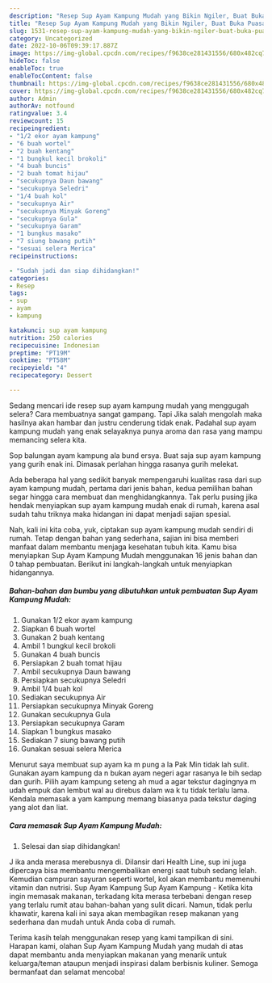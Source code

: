 ```yaml
---
description: "Resep Sup Ayam Kampung Mudah yang Bikin Ngiler, Buat Buka Puasa Bisa Manjain Lidah"
title: "Resep Sup Ayam Kampung Mudah yang Bikin Ngiler, Buat Buka Puasa Bisa Manjain Lidah"
slug: 1531-resep-sup-ayam-kampung-mudah-yang-bikin-ngiler-buat-buka-puasa-bisa-manjain-lidah
category: Uncategorized
date: 2022-10-06T09:39:17.887Z
image: https://img-global.cpcdn.com/recipes/f9638ce281431556/680x482cq70/sup-ayam-kampung-mudah-foto-resep-utama.jpg
hideToc: false
enableToc: true
enableTocContent: false
thumbnail: https://img-global.cpcdn.com/recipes/f9638ce281431556/680x482cq70/sup-ayam-kampung-mudah-foto-resep-utama.jpg
cover: https://img-global.cpcdn.com/recipes/f9638ce281431556/680x482cq70/sup-ayam-kampung-mudah-foto-resep-utama.jpg
author: Admin
authorAv: notfound
ratingvalue: 3.4
reviewcount: 15
recipeingredient:
- "1/2 ekor ayam kampung"
- "6 buah wortel"
- "2 buah kentang"
- "1 bungkul kecil brokoli"
- "4 buah buncis"
- "2 buah tomat hijau"
- "secukupnya Daun bawang"
- "secukupnya Seledri"
- "1/4 buah kol"
- "secukupnya Air"
- "secukupnya Minyak Goreng"
- "secukupnya Gula"
- "secukupnya Garam"
- "1 bungkus masako"
- "7 siung bawang putih"
- "sesuai selera Merica"
recipeinstructions:

- "Sudah jadi dan siap dihidangkan!"
categories:
- Resep
tags:
- sup
- ayam
- kampung

katakunci: sup ayam kampung 
nutrition: 250 calories
recipecuisine: Indonesian
preptime: "PT19M"
cooktime: "PT58M"
recipeyield: "4"
recipecategory: Dessert

---
```



Sedang mencari ide resep sup ayam kampung mudah yang menggugah selera? Cara membuatnya sangat gampang. Tapi Jika salah mengolah maka hasilnya akan hambar dan justru cenderung tidak enak. Padahal sup ayam kampung mudah yang enak selayaknya punya aroma dan rasa yang mampu memancing selera kita.


Sop balungan ayam kampung ala bund ersya. Buat saja sup ayam kampung yang gurih enak ini. Dimasak perlahan hingga rasanya gurih melekat.

Ada beberapa hal yang sedikit banyak mempengaruhi kualitas rasa dari sup ayam kampung mudah, pertama dari jenis bahan, kedua pemilihan bahan segar hingga cara membuat dan menghidangkannya. Tak perlu pusing jika hendak menyiapkan sup ayam kampung mudah enak di rumah, karena asal sudah tahu triknya maka hidangan ini dapat menjadi sajian spesial.


Nah, kali ini kita coba, yuk, ciptakan sup ayam kampung mudah sendiri di rumah. Tetap dengan bahan yang sederhana, sajian ini bisa memberi manfaat dalam membantu menjaga kesehatan tubuh kita. Kamu bisa menyiapkan Sup Ayam Kampung Mudah menggunakan 16 jenis bahan dan 0 tahap pembuatan. Berikut ini langkah-langkah untuk menyiapkan hidangannya.

<!--inarticleads1-->

##### Bahan-bahan dan bumbu yang dibutuhkan untuk pembuatan Sup Ayam Kampung Mudah:

1. Gunakan 1/2 ekor ayam kampung
1. Siapkan 6 buah wortel
1. Gunakan 2 buah kentang
1. Ambil 1 bungkul kecil brokoli
1. Gunakan 4 buah buncis
1. Persiapkan 2 buah tomat hijau
1. Ambil secukupnya Daun bawang
1. Persiapkan secukupnya Seledri
1. Ambil 1/4 buah kol
1. Sediakan secukupnya Air
1. Persiapkan secukupnya Minyak Goreng
1. Gunakan secukupnya Gula
1. Persiapkan secukupnya Garam
1. Siapkan 1 bungkus masako
1. Sediakan 7 siung bawang putih
1. Gunakan sesuai selera Merica


Menurut saya membuat sup ayam ka m pung a la Pak Min tidak lah sulit. Gunakan ayam kampung da n bukan ayam negeri agar rasanya le bih sedap dan gurih. Pilih ayam kampung seteng ah mud a agar tekstur dagingnya m udah empuk dan lembut wal au direbus dalam wa k tu tidak terlalu lama. Kendala memasak a yam kampung memang biasanya pada tekstur daging yang alot dan liat. 

<!--inarticleads2-->

##### Cara memasak Sup Ayam Kampung Mudah:


1. Selesai dan siap dihidangkan!

J ika anda merasa merebusnya di. Dilansir dari Health Line, sup ini juga dipercaya bisa membantu mengembalikan energi saat tubuh sedang lelah. Kemudian campuran sayuran seperti wortel, kol akan membantu memenuhi vitamin dan nutrisi. Sup Ayam Kampung Sup Ayam Kampung - Ketika kita ingin memasak makanan, terkadang kita merasa terbebani dengan resep yang terlalu rumit atau bahan-bahan yang sulit dicari. Namun, tidak perlu khawatir, karena kali ini saya akan membagikan resep makanan yang sederhana dan mudah untuk Anda coba di rumah. 

Terima kasih telah menggunakan resep yang kami tampilkan di sini. Harapan kami, olahan Sup Ayam Kampung Mudah yang mudah di atas dapat membantu anda menyiapkan makanan yang menarik untuk keluarga/teman ataupun menjadi inspirasi dalam berbisnis kuliner. Semoga bermanfaat dan selamat mencoba!
